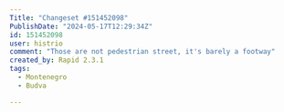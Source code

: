 ```yaml
---
Title: "Changeset #151452098"
PublishDate: "2024-05-17T12:29:34Z"
id: 151452098
user: histrio
comment: "Those are not pedestrian street, it's barely a footway"
created_by: Rapid 2.3.1
tags:
  - Montenegro
  - Budva

---
```


